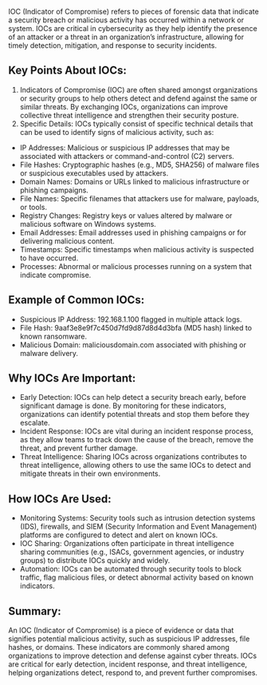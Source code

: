 IOC (Indicator of Compromise) refers to pieces of forensic data that indicate a security breach or malicious activity has occurred within a network or system. IOCs are critical in cybersecurity as they help identify the presence of an attacker or a threat in an organization’s infrastructure, allowing for timely detection, mitigation, and response to security incidents.

## Key Points About IOCs:
1. Indicators of Compromise (IOC) are often shared amongst organizations or security groups to help others detect and defend against the same or similar threats. By exchanging IOCs, organizations can improve collective threat intelligence and strengthen their security posture.
2. Specific Details: IOCs typically consist of specific technical details that can be used to identify signs of malicious activity, such as:
  - IP Addresses: Malicious or suspicious IP addresses that may be associated with attackers or command-and-control (C2) servers.
  - File Hashes: Cryptographic hashes (e.g., MD5, SHA256) of malware files or suspicious executables used by attackers.
  - Domain Names: Domains or URLs linked to malicious infrastructure or phishing campaigns.
  - File Names: Specific filenames that attackers use for malware, payloads, or tools.
  - Registry Changes: Registry keys or values altered by malware or malicious software on Windows systems.
  - Email Addresses: Email addresses used in phishing campaigns or for delivering malicious content.
  - Timestamps: Specific timestamps when malicious activity is suspected to have occurred.
  - Processes: Abnormal or malicious processes running on a system that indicate compromise.

## Example of Common IOCs:
  - Suspicious IP Address: 192.168.1.100 flagged in multiple attack logs.
  - File Hash: 9aaf3e8e9f7c450d7fd9d87d8d4d3bfa (MD5 hash) linked to known ransomware.
  - Malicious Domain: maliciousdomain.com associated with phishing or malware delivery.

## Why IOCs Are Important:
  - Early Detection: IOCs can help detect a security breach early, before significant damage is done. By monitoring for these indicators, organizations can identify potential threats and stop them before they escalate.
  - Incident Response: IOCs are vital during an incident response process, as they allow teams to track down the cause of the breach, remove the threat, and prevent further damage.
  - Threat Intelligence: Sharing IOCs across organizations contributes to threat intelligence, allowing others to use the same IOCs to detect and mitigate threats in their own environments.

## How IOCs Are Used:
  - Monitoring Systems: Security tools such as intrusion detection systems (IDS), firewalls, and SIEM (Security Information and Event Management) platforms are configured to detect and alert on known IOCs.
  - IOC Sharing: Organizations often participate in threat intelligence sharing communities (e.g., ISACs, government agencies, or industry groups) to distribute IOCs quickly and widely.
  - Automation: IOCs can be automated through security tools to block traffic, flag malicious files, or detect abnormal activity based on known indicators.

## Summary:
An IOC (Indicator of Compromise) is a piece of evidence or data that signifies potential malicious activity, such as suspicious IP addresses, file hashes, or domains. These indicators are commonly shared among organizations to improve detection and defense against cyber threats. IOCs are critical for early detection, incident response, and threat intelligence, helping organizations detect, respond to, and prevent further compromises.